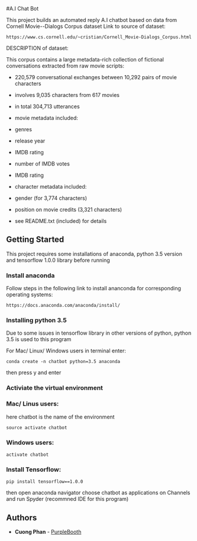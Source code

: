 #A.I Chat Bot

This project builds an automated reply A.I chatbot based on data from Cornell Movie--Dialogs Corpus dataset
Link to source of dataset: 
```
https://www.cs.cornell.edu/~cristian/Cornell_Movie-Dialogs_Corpus.html
```

DESCRIPTION of dataset: 


This corpus contains a large metadata-rich collection of fictional conversations extracted from raw movie scripts:



- 220,579 conversational exchanges between 10,292 pairs of movie characters

- involves 9,035 characters from 617 movies

- in total 304,713 utterances

- movie metadata included:

- genres

- release year

- IMDB rating

- number of IMDB votes

- IMDB rating

- character metadata included:

- gender (for 3,774 characters)

- position on movie credits (3,321 characters)

- see README.txt (included) for details

## Getting Started

This project requires some installations of anaconda, python 3.5 version and tensorflow 1.0.0 library before running 

### Install anaconda 

Follow steps in the following link to install ananconda for corresponding operating systems: 

```
https://docs.anaconda.com/anaconda/install/
```

### Installing python 3.5 

Due to some issues in tensorflow library in other versions of python, python 3.5 is used to this program

For Mac/ Linux/ Windows users in terminal enter: 

```
conda create -n chatbot python=3.5 anaconda 
```

then press y and enter


### Activiate the virtual environment


### Mac/ Linus users: 

here chatbot is the name of the environment

```
source activate chatbot 
```

### Windows users: 


```
activate chatbot 
```

### Install Tensorflow: 
```
pip install tensorflow==1.0.0 
```
then open anaconda navigator choose chatbot as applications on Channels and run Spyder (recommned IDE for this program)

## Authors

* **Cuong Phan**  - [PurpleBooth](https://github.com/cmphan)



